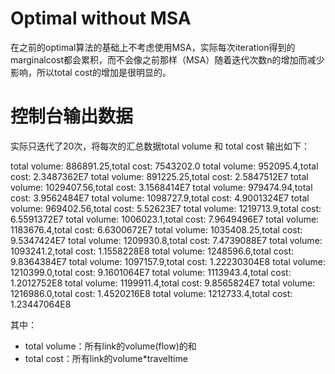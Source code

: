 # Optimal without MSA

在之前的optimal算法的基础上不考虑使用MSA，实际每次iteration得到的marginalcost都会累积，而不会像之前那样（MSA）随着迭代次数n的增加而减少影响，所以total cost的增加是很明显的。

# 控制台输出数据

实际只迭代了20次，将每次的汇总数据total volume 和 total cost 输出如下：

total volume: 886891.25,total cost: 7543202.0
total volume: 952095.4,total cost: 2.3487362E7
total volume: 891225.25,total cost: 2.5847512E7
total volume: 1029407.56,total cost: 3.1568414E7
total volume: 979474.94,total cost: 3.9562484E7
total volume: 1098727.9,total cost: 4.9001324E7
total volume: 969402.56,total cost: 5.52623E7
total volume: 1219713.9,total cost: 6.5591372E7
total volume: 1006023.1,total cost: 7.9649496E7
total volume: 1183676.4,total cost: 6.6300672E7
total volume: 1035408.25,total cost: 9.5347424E7
total volume: 1209930.8,total cost: 7.4739088E7
total volume: 1093241.2,total cost: 1.1558228E8
total volume: 1248596.6,total cost: 9.8364384E7
total volume: 1097157.9,total cost: 1.22230304E8
total volume: 1210399.0,total cost: 9.1601064E7
total volume: 1113943.4,total cost: 1.2012752E8
total volume: 1199911.4,total cost: 9.8565824E7
total volume: 1216986.0,total cost: 1.4520216E8
total volume: 1212733.4,total cost: 1.23447064E8

其中：

- total volume：所有link的volume(flow)的和
- total cost：所有link的volume*traveltime